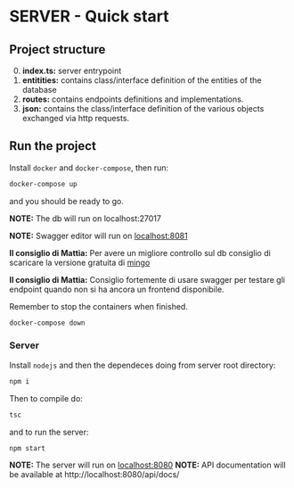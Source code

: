 # SERVER - Quick start

## Project structure

0. **index.ts:** server entrypoint
1. **entitities:** contains class/interface definition of the entities of the database
2. **routes:** contains endpoints definitions and implementations.
3. **json:** contains the class/interface definition of the various objects
   exchanged via http requests.

## Run the project

Install `docker` and `docker-compose`, then run:

```bash
docker-compose up
```

and you should be ready to go.

**NOTE:** The db will run on localhost:27017

**NOTE:** Swagger editor will run on [localhost:8081](http://localhost:8081)

**Il consiglio di Mattia:** Per avere un migliore controllo sul db consiglio
di scaricare la versione gratuita di [mingo](https://mingo.io/)

**Il consiglio di Mattia:** Consiglio fortemente di usare swagger per testare
gli endpoint quando non si ha ancora un frontend disponibile.

Remember to stop the containers when finished.

```bash
docker-compose down
```

### Server

Install `nodejs` and then the dependeces doing from server root directory:

```bash
npm i
```

Then to compile do:

```bash
tsc
```

and to run the server:

```bash
npm start
```

**NOTE:** The server will run on [localhost:8080](http://localhost:8080)
**NOTE:** API documentation will be available at http://localhost:8080/api/docs/
